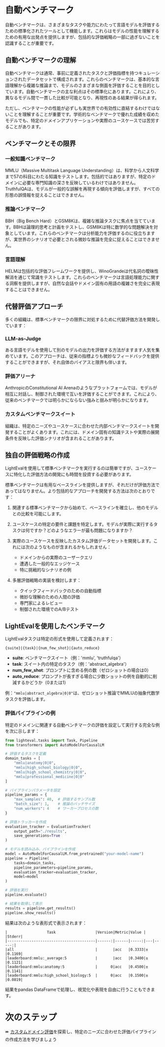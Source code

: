 # 自動ベンチマーク

自動ベンチマークは、さまざまなタスクや能力にわたって言語モデルを評価するための標準化されたツールとして機能します。これらはモデルの性能を理解するための有用な出発点を提供しますが、包括的な評価戦略の一部に過ぎないことを認識することが重要です。

## 自動ベンチマークの理解

自動ベンチマークは通常、事前に定義されたタスクと評価指標を持つキュレーションされたデータセットで構成されます。これらのベンチマークは、基本的な言語理解から複雑な推論まで、モデルのさまざまな側面を評価することを目的としています。自動ベンチマークの主な利点はその標準化にあります。これにより、異なるモデル間で一貫した比較が可能となり、再現性のある結果が得られます。

ただし、ベンチマークの性能が必ずしも実世界での有効性に直結するわけではないことを理解することが重要です。学術的なベンチマークで優れた成績を収めたモデルでも、特定のドメインアプリケーションや実際のユースケースでは苦労することがあります。

## ベンチマークとその限界

### 一般知識ベンチマーク

MMLU（Massive Multitask Language Understanding）は、科学から人文科学まで57の科目にわたる知識をテストします。包括的ではありますが、特定のドメインに必要な専門知識の深さを反映しているわけではありません。TruthfulQAは、モデルが一般的な誤解を再現する傾向を評価しますが、すべての形態の誤情報を捉えることはできません。

### 推論ベンチマーク
BBH（Big Bench Hard）とGSM8Kは、複雑な推論タスクに焦点を当てています。BBHは論理的思考と計画をテストし、GSM8Kは特に数学的な問題解決を対象としています。これらのベンチマークは分析能力を評価するのに役立ちますが、実世界のシナリオで必要とされる微妙な推論を完全に捉えることはできません。

### 言語理解
HELMは包括的な評価フレームワークを提供し、WinoGrandeは代名詞の曖昧性解消を通じて常識をテストします。これらのベンチマークは言語処理能力に関する洞察を提供しますが、自然な会話やドメイン固有の用語の複雑さを完全に表現することはできません。

## 代替評価アプローチ

多くの組織は、標準ベンチマークの限界に対処するために代替評価方法を開発しています：

### LLM-as-Judge
ある言語モデルを使用して別のモデルの出力を評価する方法がますます人気を集めています。このアプローチは、従来の指標よりも微妙なフィードバックを提供することができますが、それ自体のバイアスと限界も伴います。

### 評価アリーナ
AnthropicのConstitutional AI Arenaのようなプラットフォームでは、モデルが相互に対話し、制御された環境で互いを評価することができます。これにより、従来のベンチマークでは明らかにならない強みと弱みが明らかになります。

### カスタムベンチマークスイート
組織は、特定のニーズやユースケースに合わせた内部ベンチマークスイートを開発することがよくあります。これには、ドメイン固有の知識テストや実際の展開条件を反映した評価シナリオが含まれることがあります。

## 独自の評価戦略の作成

LightEvalを使用して標準ベンチマークを実行するのは簡単ですが、ユースケースに特化した評価方法の開発にも時間を投資する必要があります。

標準ベンチマークは有用なベースラインを提供しますが、それだけが評価方法であってはなりません。より包括的なアプローチを開発する方法は次のとおりです：

1. 関連する標準ベンチマークから始めて、ベースラインを確立し、他のモデルとの比較を可能にします。

2. ユースケースの特定の要件と課題を特定します。モデルが実際に実行するタスクは何ですか？どのようなエラーが最も問題になりますか？

3. 実際のユースケースを反映したカスタム評価データセットを開発します。これには次のようなものが含まれるかもしれません：
   - ドメインからの実際のユーザークエリ
   - 遭遇した一般的なエッジケース
   - 特に挑戦的なシナリオの例

4. 多層評価戦略の実装を検討します：
   - クイックフィードバックのための自動指標
   - 微妙な理解のための人間の評価
   - 専門家によるレビュー
   - 制御された環境でのA/Bテスト

## LightEvalを使用したベンチマーク

LightEvalタスクは特定の形式を使用して定義されます：
```
{suite}|{task}|{num_few_shot}|{auto_reduce}
```

- **suite**: ベンチマークスイート（例：'mmlu', 'truthfulqa'）
- **task**: スイート内の特定のタスク（例：'abstract_algebra'）
- **num_few_shot**: プロンプトに含める例の数（ゼロショットの場合は0）
- **auto_reduce**: プロンプトが長すぎる場合に少数ショットの例を自動的に削減するかどうか（0または1）

例：`"mmlu|abstract_algebra|0|0"`は、ゼロショット推論でMMLUの抽象代数学タスクを評価します。

### 評価パイプラインの例

特定のドメインに関連する自動ベンチマークの評価を設定して実行する完全な例を次に示します：

```python
from lighteval.tasks import Task, Pipeline
from transformers import AutoModelForCausalLM

# 評価するタスクを定義
domain_tasks = [
    "mmlu|anatomy|0|0",
    "mmlu|high_school_biology|0|0", 
    "mmlu|high_school_chemistry|0|0",
    "mmlu|professional_medicine|0|0"
]

# パイプラインパラメータを設定
pipeline_params = {
    "max_samples": 40,  # 評価するサンプル数
    "batch_size": 1,    # 推論のバッチサイズ
    "num_workers": 4    # ワーカープロセスの数
}

# 評価トラッカーを作成
evaluation_tracker = EvaluationTracker(
    output_path="./results",
    save_generations=True
)

# モデルを読み込み、パイプラインを作成
model = AutoModelForCausalLM.from_pretrained("your-model-name")
pipeline = Pipeline(
    tasks=domain_tasks,
    pipeline_parameters=pipeline_params,
    evaluation_tracker=evaluation_tracker,
    model=model
)

# 評価を実行
pipeline.evaluate()

# 結果を取得して表示
results = pipeline.get_results()
pipeline.show_results()
```

結果は次のような表形式で表示されます：
```
|                  Task                  |Version|Metric|Value |   |Stderr|
|----------------------------------------|------:|------|-----:|---|-----:|
|all                                     |       |acc   |0.3333|±  |0.1169|
|leaderboard:mmlu:_average:5             |       |acc   |0.3400|±  |0.1121|
|leaderboard:mmlu:anatomy:5              |      0|acc   |0.4500|±  |0.1141|
|leaderboard:mmlu:high_school_biology:5  |      0|acc   |0.1500|±  |0.0819|
```

結果をpandas DataFrameで処理し、視覚化や表現を自由に行うこともできます。

# 次のステップ

⏩ [カスタムドメイン評価](./custom_evaluation.md)を探索し、特定のニーズに合わせた評価パイプラインの作成方法を学びましょう
